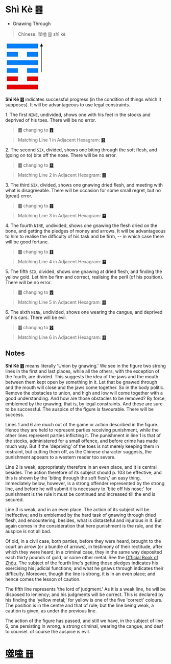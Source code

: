 # Shì Kè ䷔

* Gnawing Through

> Chinese: 噬嗑 ䷔ shì kè

<img src="shapes/21.10.jpg" width="121" alt="噬嗑">

**Shì Kè ䷔** indicates successful progress (in the condition of things which it supposes). It will be advantageous to use legal constraints.

1.<a name="21.1"></a> The first `NINE`, undivided, shows one with his feet in the stocks and deprived of his toes. There will be no error.

> **䷔** changing to [**䷢**](e6998bjin.md)

> Matching Line 1 in Adjacent Hexagram: [**䷕**](e8b4b2bi.md#22.1)

2.<a name="21.2"></a> The second `SIX`, divided, shows one biting through the soft flesh, and (going on to) bite off the nose. There will be no error.

> **䷔** changing to [**䷥**](e79dbdkui.md)

> Matching Line 2 in Adjacent Hexagram: [**䷕**](e8b4b2bi.md#22.2)

<a id="p-102"/>

3.<a name="21.3"></a> The third `SIX`, divided, shows one gnawing dried flesh, and meeting with what is disagreeable. There will be occasion for some small regret, but no (great) error.

> **䷔** changing to [**䷝**](e7a6bbli.md)

> Matching Line 3 in Adjacent Hexagram: [**䷕**](e8b4b2bi.md#22.3)

4.<a name="21.4"></a> The fourth `NINE`, undivided, shows one gnawing the flesh dried on the bone, and getting the pledges of money and arrows. It will be advantageous to him to realise the difficulty of his task and be firm, -- in which case there will be good fortune.

> **䷔** changing to [**䷚**](e9a290yi.md)

> Matching Line 4 in Adjacent Hexagram: [**䷕**](e8b4b2bi.md#22.4)

5.<a name="21.5"></a> The fifth `SIX`, divided, shows one gnawing at dried flesh, and finding the yellow gold. Let him be firm and correct, realising the peril (of his position). There will be no error.

> **䷔** changing to [**䷘**](e697a0e5a684wuwang.md)

> Matching Line 5 in Adjacent Hexagram: [**䷕**](e8b4b2bi.md#22.5)

6.<a name="21.6"></a> The sixth `NINE`, undivided, shows one wearing the cangue, and deprived of his cars. There will be evil.

> **䷔** changing to [**䷲**](e99c87zhen.md)

> Matching Line 6 in Adjacent Hexagram: [**䷕**](e8b4b2bi.md#22.6)

## Notes

**Shì Kè ䷔** means literally 'Union by gnawing.' We see in the figure two strong lines in the first and last places, while all the others, with the exception of the fourth, are divided. This suggests the idea of the jaws and the mouth between them kept open by something in it. Let that be gnawed through and the mouth will close and the jaws come together. So in the body politic. Remove the obstacles to union, and high and low will come together with a good understanding. And how are those obstacles to be removed? By force, emblemed by the gnawing; that is, by legal constraints. And these are sure to be successful. The auspice of the figure is favourable. There will be success.

Lines 1 and 6 are much out of the game or action described in the figure. Hence they are held to represent parties receiving punishment, while the other lines represent parties inflicting it. The punishment in line 1 is that of the stocks, administered for a small offence, and before crime has made much way. But if the 'depriving' of the toes is not merely keeping them in restraint, but cutting them off, as the Chinese character suggests, the punishment appears to a western reader too severe.

Line 2 is weak, appropriately therefore in an even place, and it is central besides. The action therefore of its subject should p. 103 be effective; and this is shown by the 'biting through the soft flesh,' an easy thing. Immediately below, however, is a strong offender represented by the strong line, and before he will submit it is necessary to 'bite off his nose;' for punishment is the rule it must be continued and increased till the end is secured.

Line 3 is weak, and in an even place. The action of its subject will be ineffective; and is emblemed by the hard task of gnawing through dried flesh, and encountering, besides, what is distasteful and injurious in it. But again comes in the consideration that here punishment is the rule, and the auspice is not all bad.

Of old, in a civil case, both parties, before they were heard, brought to the court an arrow (or a bundle of arrows), in testimony of their rectitude, after which they were heard; in a criminal case, they in the same way deposited each thirty pounds of gold, or some other metal. See the [Official Book of Zhōu](https://ctext.org/dictionary.pl?if=en&id=21488). The subject of the fourth line's getting those pledges indicates his exercising his judicial functions; and what he gnaws through indicates their difficulty. Moreover, though the line is strong, it is in an even place; and hence comes the lesson of caution.

The fifth line represents 'the lord of judgment.' As it is a weak line, he will be disposed to leniency; and his judgments will be correct. This is declared by his finding the 'yellow metal;' for yellow is one of the five 'correct' colours. The position is in the centre and that of rule; but the line being weak, a caution is given, as under the previous line.

The action of the figure has passed, and still we have, in the subject of line 6, one persisting in wrong, a strong criminal, wearing the cangue, and deaf to counsel. of course the auspice is evil.

# [噬嗑 ䷔](e599ace59791shike_cn.md)
